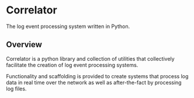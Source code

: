 # Correlator

The log event processing system written in Python.

## Overview

Correlator is a python library and collection of utilities that collectively
facilitate the creation of log event processing systems.

Functionality and scaffolding is provided to create systems that process log data in real
time over the network as well as after-the-fact by processing log files.


